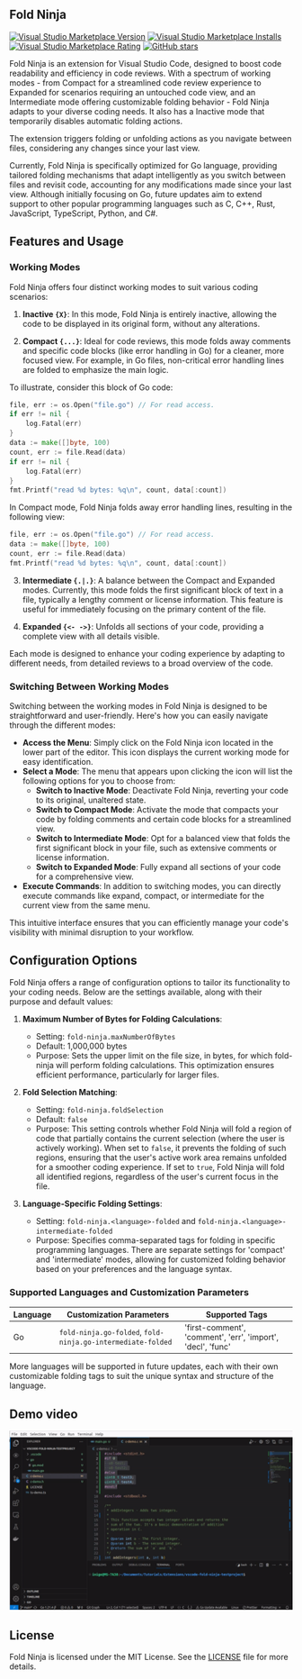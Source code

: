 ## Fold Ninja

[![Visual Studio Marketplace Version](https://img.shields.io/visual-studio-marketplace/v/ietxaniz.fold-ninja)](https://img.shields.io/visual-studio-marketplace/v/ietxaniz.fold-ninja)
[![Visual Studio Marketplace Installs](https://img.shields.io/visual-studio-marketplace/i/ietxaniz.fold-ninja)](https://img.shields.io/visual-studio-marketplace/i/ietxaniz.fold-ninja)
[![Visual Studio Marketplace Rating](https://img.shields.io/visual-studio-marketplace/r/ietxaniz.fold-ninja)](https://img.shields.io/visual-studio-marketplace/r/ietxaniz.fold-ninja)
[![GitHub stars](https://img.shields.io/github/stars/ietxaniz/vscode-fold-ninja)](https://github.com/ietxaniz/vscode-fold-ninja/stargazers)

Fold Ninja is an extension for Visual Studio Code, designed to boost code readability and efficiency in code reviews. With a spectrum of working modes - from Compact for a streamlined code review experience to Expanded for scenarios requiring an untouched code view, and an Intermediate mode offering customizable folding behavior - Fold Ninja adapts to your diverse coding needs. It also has a Inactive mode that temporarily disables automatic folding actions.

The extension triggers folding or unfolding actions as you navigate between files, considering any changes since your last view.

Currently, Fold Ninja is specifically optimized for Go language, providing tailored folding mechanisms that adapt intelligently as you switch between files and revisit code, accounting for any modifications made since your last view. Although initially focusing on Go, future updates aim to extend support to other popular programming languages such as C, C++, Rust, JavaScript, TypeScript, Python, and C#.


## Features and Usage

### Working Modes

Fold Ninja offers four distinct working modes to suit various coding scenarios:

1. **Inactive `{X}`**: In this mode, Fold Ninja is entirely inactive, allowing the code to be displayed in its original form, without any alterations.

2. **Compact `{...}`**: Ideal for code reviews, this mode folds away comments and specific code blocks (like error handling in Go) for a cleaner, more focused view. For example, in Go files, non-critical error handling lines are folded to emphasize the main logic.

To illustrate, consider this block of Go code:

~~~go
file, err := os.Open("file.go") // For read access.
if err != nil {
	log.Fatal(err)
}
data := make([]byte, 100)
count, err := file.Read(data)
if err != nil {
	log.Fatal(err)
}
fmt.Printf("read %d bytes: %q\n", count, data[:count])
~~~

In Compact mode, Fold Ninja folds away error handling lines, resulting in the following view:

~~~go
file, err := os.Open("file.go") // For read access.
data := make([]byte, 100)
count, err := file.Read(data)
fmt.Printf("read %d bytes: %q\n", count, data[:count])
~~~

3. **Intermediate `{.|.}`**: A balance between the Compact and Expanded modes. Currently, this mode folds the first significant block of text in a file, typically a lengthy comment or license information. This feature is useful for immediately focusing on the primary content of the file.

4. **Expanded `{<- ->}`**: Unfolds all sections of your code, providing a complete view with all details visible.

Each mode is designed to enhance your coding experience by adapting to different needs, from detailed reviews to a broad overview of the code.

### Switching Between Working Modes

Switching between the working modes in Fold Ninja is designed to be straightforward and user-friendly. Here's how you can easily navigate through the different modes:

- **Access the Menu**: Simply click on the Fold Ninja icon located in the lower part of the editor. This icon displays the current working mode for easy identification.
- **Select a Mode**: The menu that appears upon clicking the icon will list the following options for you to choose from:
  - **Switch to Inactive Mode**: Deactivate Fold Ninja, reverting your code to its original, unaltered state.
  - **Switch to Compact Mode**: Activate the mode that compacts your code by folding comments and certain code blocks for a streamlined view.
  - **Switch to Intermediate Mode**: Opt for a balanced view that folds the first significant block in your file, such as extensive comments or license information.
  - **Switch to Expanded Mode**: Fully expand all sections of your code for a comprehensive view.
- **Execute Commands**: In addition to switching modes, you can directly execute commands like expand, compact, or intermediate for the current view from the same menu.

This intuitive interface ensures that you can efficiently manage your code's visibility with minimal disruption to your workflow.

## Configuration Options

Fold Ninja offers a range of configuration options to tailor its functionality to your coding needs. Below are the settings available, along with their purpose and default values:

1. **Maximum Number of Bytes for Folding Calculations**:
   - Setting: `fold-ninja.maxNumberOfBytes`
   - Default: 1,000,000 bytes
   - Purpose: Sets the upper limit on the file size, in bytes, for which fold-ninja will perform folding calculations. This optimization ensures efficient performance, particularly for larger files.

2. **Fold Selection Matching**:
   - Setting: `fold-ninja.foldSelection`
   - Default: `false`
   - Purpose: This setting controls whether Fold Ninja will fold a region of code that partially contains the current selection (where the user is actively working). When set to `false`, it prevents the folding of such regions, ensuring that the user's active work area remains unfolded for a smoother coding experience. If set to `true`, Fold Ninja will fold all identified regions, regardless of the user's current focus in the file.

3. **Language-Specific Folding Settings**:
   - Setting: `fold-ninja.<language>-folded` and `fold-ninja.<language>-intermediate-folded`
   - Purpose: Specifies comma-separated tags for folding in specific programming languages. There are separate settings for 'compact' and 'intermediate' modes, allowing for customized folding behavior based on your preferences and the language syntax.

### Supported Languages and Customization Parameters

| Language | Customization Parameters                           | Supported Tags                                 |
|----------|----------------------------------------------------|----------------------------------------------|
| Go       | `fold-ninja.go-folded`, `fold-ninja.go-intermediate-folded` | 'first-comment', 'comment', 'err', 'import', 'decl', 'func' |

More languages will be supported in future updates, each with their own customizable folding tags to suit the unique syntax and structure of the language.


## Demo video

![](./doc/fold-ninja-demo.gif)

## License

Fold Ninja is licensed under the MIT License. See the [LICENSE](./LICENSE) file for more details.
